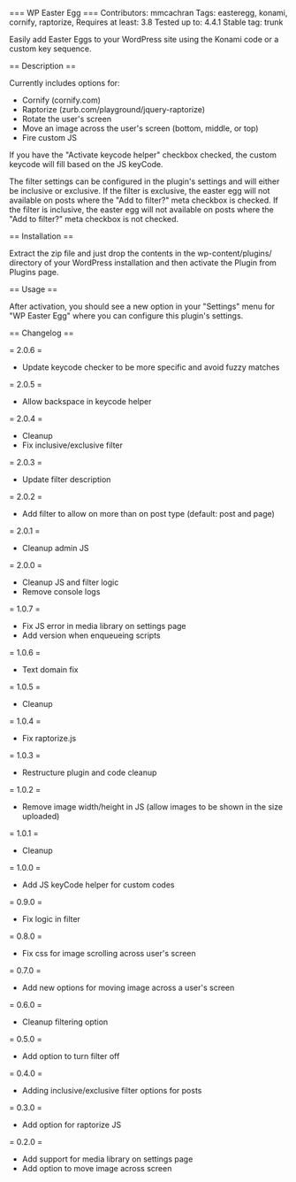 === WP Easter Egg ===
Contributors: mmcachran
Tags: easteregg, konami, cornify, raptorize, 
Requires at least: 3.8
Tested up to: 4.4.1
Stable tag: trunk

Easily add Easter Eggs to your WordPress site using the Konami code or a custom key sequence.

== Description ==

Currently includes options for:

* Cornify (cornify.com)
* Raptorize (zurb.com/playground/jquery-raptorize)
* Rotate the user's screen
* Move an image across the user's screen (bottom, middle, or top)
* Fire custom JS

If you have the "Activate keycode helper" checkbox checked, the custom keycode will fill based on the JS keyCode.  

The filter settings can be configured in the plugin's settings and will either be inclusive or exclusive.  If the filter is exclusive, the easter egg will not available on posts where the "Add to filter?" meta checkbox is checked.  If the filter is inclusive, the easter egg will not available on posts where the "Add to filter?" meta checkbox is not checked.

== Installation ==

Extract the zip file and just drop the contents in the wp-content/plugins/ directory of your WordPress installation and then activate the Plugin from Plugins page.

== Usage ==

After activation, you should see a new option in your "Settings" menu for "WP Easter Egg" where you can configure this plugin's settings.

== Changelog ==

= 2.0.6 =
* Update keycode checker to be more specific and avoid fuzzy matches

= 2.0.5 =
* Allow backspace in keycode helper

= 2.0.4 =
* Cleanup
* Fix inclusive/exclusive filter

= 2.0.3 =
* Update filter description

= 2.0.2 =
* Add filter to allow on more than on post type (default: post and page)

= 2.0.1 =
* Cleanup admin JS

= 2.0.0 =
* Cleanup JS and filter logic
* Remove console logs

= 1.0.7 =
* Fix JS error in media library on settings page
* Add version when enqueueing scripts

= 1.0.6 =
* Text domain fix

= 1.0.5 =
* Cleanup

= 1.0.4 =
* Fix raptorize.js

= 1.0.3 =
* Restructure plugin and code cleanup

= 1.0.2 =
* Remove image width/height in JS (allow images to be shown in the size uploaded)

= 1.0.1 =
* Cleanup

= 1.0.0 =
* Add JS keyCode helper for custom codes

= 0.9.0 =
* Fix logic in filter

= 0.8.0 =
* Fix css for image scrolling across user's screen

= 0.7.0 =
* Add new options for moving image across a user's screen

= 0.6.0 =
* Cleanup filtering option

= 0.5.0 =
* Add option to turn filter off

= 0.4.0 =
* Adding inclusive/exclusive filter options for posts

= 0.3.0 =
* Add option for raptorize JS

= 0.2.0 =
* Add support for media library on settings page
* Add option to move image across screen